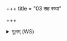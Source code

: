 +++
title = "03 सह रय्या"

+++
<details><summary>मूलम् (WS)</summary>

सह रय्या नि वर्तस्वाग्ने पिन्वस्व धारया ।  
विश्वप्स्न्या विश्वतस्परि ॥ ३ ॥
</details>